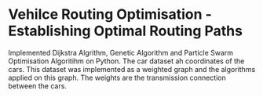 # Vehilce Routing Optimisation - Establishing Optimal Routing Paths
Implemented Dijkstra Algrithm, Genetic Algorithm and Particle Swarm Optimisation Algoritihm on Python. The car dataset ah coordinates of the cars. This dataset was implemented as a weighted graph and the algorithms applied on this graph. The weights are the transmission connection between the cars.
